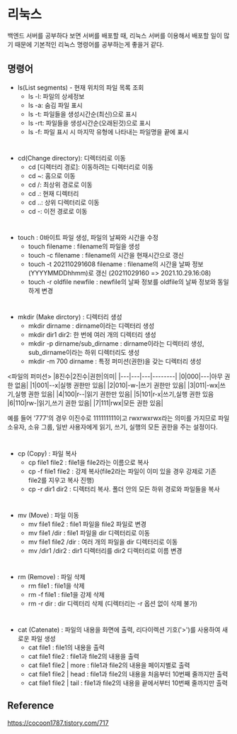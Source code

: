 # 리눅스
백엔드 서버를 공부하다 보면 서버를 배포할 때, 리눅스 서버를 이용해서 배포할 일이 많기 때문에 기본적인 리눅스 명령어를 공부하는게 좋을거 같다.
## 명령어
- ls(List segments) - 현재 위치의 파일 목록 조회
    - ls -l: 파일의 상세정보
    - ls -a: 숨김 파일 표시
    - ls -t: 파일들을 생성시간순(최신)으로 표시 
    - ls -rt: 파일들을 생성시간순(오래된것)으로 표시
    - ls -f: 파일 표시 시 마지막 유형에 나타내는 파일명을 끝에 표시

#
- cd(Change directory): 디렉터리로 이동
    - cd [디렉터리 경로]: 이동하려는 디렉터리로 이동
    - cd ~: 홈으로 이동
    - cd /: 최상위 경로로 이동
    - cd .: 현재 디렉터리
    - cd ..: 상위 디렉터리로 이동
    - cd -: 이전 경로로 이동
#
- touch : 0바이트 파일 생성, 파일의 날짜와 시간을 수정
    - touch filename : filename의 파일을 생성
    - touch -c filename : filename의 시간을 현재시간으로 갱신
    - touch -t 202110291608 filename : filename의 시간을 날짜 정보(YYYYMMDDhhmm)로 갱신
        (20211029160 => 2021.10.29.16:08)
    - touch -r oldfile newfile  : newfile의 날짜 정보를 oldfile의 날짜 정보와 동일하게 변경
 #
- mkdir (Make dirctory) : 디렉터리 생성
    - mkdir dirname : dirname이라는 디렉터리 생성
    - mkdir dir1 dir2: 한 번에 여러 개의 디렉터리 생성
    - mkdir -p dirname/sub_dirname : dirname이라는 디렉터리 생성, sub_dirname이라는 하위 디렉터리도 생성
    - mkdir -m 700 dirname : 특정 퍼미션(권한)을 갖는 디렉터리 생성

<파일의 퍼미션>
|8진수|2진수|권한|의미|
|---|---|---|--------|
|0|000|---|아무 권한 없음|
|1|001|--x|실행 권한만 있음|
|2|010|-w-|쓰기 권한만 있음|
|3|011|-wx|쓰기,실행 권한 있음|
|4|100|r--|읽기 권한만 있음|
|5|101|r-x|쓰기,실행 권한 있음
|6|110|rw-|읽기,쓰기 권한 있음|
|7|111|rwx|모든 권한 있음|

예를 들어 '777'의 경우 이진수로 111111111이고 rwxrwxrwx라는 의미를 가지므로 파일 소유자, 소유 그룹, 일반 사용자에게 읽기, 쓰기, 실행의 모든 권한을 주는 설정이다.

#

- cp (Copy) : 파일 복사
    - cp file1 file2 : file1을 file2라는 이름으로 복사
    - cp -f file1 file2 : 강제 복사(file2라는 파일이 이미 있을 경우 강제로 기존 file2를 지우고 복사 진행)
    - cp -r dir1 dir2 : 디렉터리 복사. 폴더 안의 모든 하위 경로와 파일들을 복사
 
#
- mv (Move) : 파일 이동
    - mv file1 file2 : file1 파일을 file2 파일로 변경
    - mv file1 /dir : file1 파일을 dir 디렉터리로 이동
    - mv file1 file2 /dir : 여러 개의 파일을 dir 디렉터리로 이동
    - mv /dir1 /dir2 : dir1 디렉터리를 dir2 디렉터리로 이름 변경
 
#
- rm (Remove) : 파일 삭제
    - rm file1 : file1을 삭제
    - rm -f file1 : file1을 강제 삭제
    - rm -r dir : dir 디렉터리 삭제 (디렉터리는 -r 옵션 없이 삭제 불가)
 
#
- cat (Catenate) : 파일의 내용을 화면에 출력, 리다이렉션 기호('>')를 사용하여 새로운 파일 생성
    - cat file1 : file1의 내용을 출력
    - cat file1 file2 : file1과 file2의 내용을 출력
    - cat file1 file2 | more : file1과 file2의 내용을 페이지별로 출력
    - cat file1 file2 | head : file1과 file2의 내용을 처음부터 10번째 줄까지만 출력
    - cat file1 file2 | tail : file1과 file2의 내용을 끝에서부터 10번째 줄까지만 출력

## Reference
https://cocoon1787.tistory.com/717